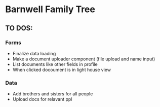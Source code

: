 # Barnwell Family Tree

## TO DOS:

### Forms

- Finalize data loading
- Make a document uploader component (file upload and name input)
- List documents like other fields in profile
- When clicked docoument is in light house view

### Data

- Add brothers and sisters for all people
- Upload docs for relavant ppl
